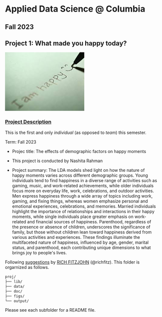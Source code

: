 # Applied Data Science @ Columbia
## Fall 2023
## Project 1: What made you happy today?

![image](figs/title.jpeg)

### [Project Description](doc/Proj1_desc.md)
This is the first and only *individual* (as opposed to *team*) this semester. 

Term: Fall 2023

+ Projec title: The effects of demographic factors on happy moments
+ This project is conducted by Nashita Rahman

+ Project summary:  The LDA models shed light on how the nature of happy moments varies across different demographic groups. Young individuals tend to find happiness in a diverse range of activities such as gaming, music, and work-related achievements, while older individuals focus more on everyday life, work, celebrations, and outdoor activities. Men express happiness through a wide array of topics including work, gaming, and fixing things, whereas women emphasize personal and emotional experiences, celebrations, and memories. Married individuals highlight the importance of relationships and interactions in their happy moments, while single individuals place greater emphasis on work-related and financial sources of happiness. Parenthood, regardless of the presence or absence of children, underscores the significance of family, but those without children lean toward happiness derived from various activities and experiences. These findings illuminate the multifaceted nature of happiness, influenced by age, gender, marital status, and parenthood, each contributing unique dimensions to what brings joy to people's lives.

Following [suggestions](http://nicercode.github.io/blog/2013-04-05-projects/) by [RICH FITZJOHN](http://nicercode.github.io/about/#Team) (@richfitz). This folder is orgarnized as follows.

```
proj/
├── lib/
├── data/
├── doc/
├── figs/
└── output/
```

Please see each subfolder for a README file.
